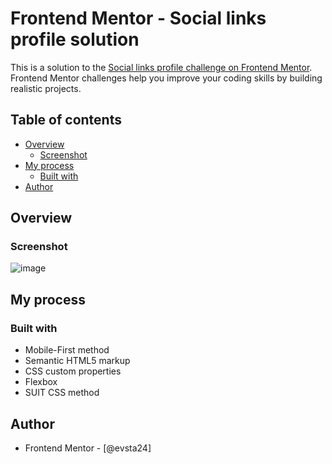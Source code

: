 # Frontend Mentor - Social links profile solution

This is a solution to the [Social links profile challenge on Frontend Mentor](https://www.frontendmentor.io/challenges/social-links-profile-UG32l9m6dQ). Frontend Mentor challenges help you improve your coding skills by building realistic projects. 

## Table of contents

- [Overview](#overview)
  - [Screenshot](#screenshot)
- [My process](#my-process)
  - [Built with](#built-with)
- [Author](#author)

## Overview

### Screenshot
![image](https://github.com/evsta24/Social-links-profile/assets/159118157/5100f994-8f93-4913-8da6-1064b2951b04)


## My process

### Built with

- Mobile-First method 
- Semantic HTML5 markup
- CSS custom properties
- Flexbox
- SUIT CSS method

## Author
- Frontend Mentor - [@evsta24]
